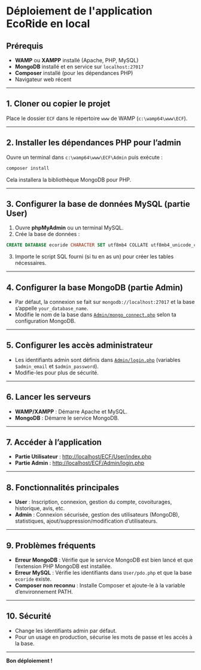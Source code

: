 # Déploiement de l'application EcoRide en local

## Prérequis

- **WAMP** ou **XAMPP** installé (Apache, PHP, MySQL)
- **MongoDB** installé et en service sur `localhost:27017`
- **Composer** installé (pour les dépendances PHP)
- Navigateur web récent

---

## 1. Cloner ou copier le projet

Place le dossier `ECF` dans le répertoire `www` de WAMP (`c:\wamp64\www\ECF`).

---

## 2. Installer les dépendances PHP pour l’admin

Ouvre un terminal dans `c:\wamp64\www\ECF\Admin` puis exécute :

```bash
composer install
```

Cela installera la bibliothèque MongoDB pour PHP.

---

## 3. Configurer la base de données MySQL (partie User)

1. Ouvre **phpMyAdmin** ou un terminal MySQL.
2. Crée la base de données :

```sql
CREATE DATABASE ecoride CHARACTER SET utf8mb4 COLLATE utf8mb4_unicode_ci;
```

3. Importe le script SQL fourni (si tu en as un) pour créer les tables nécessaires.

---

## 4. Configurer la base MongoDB (partie Admin)

- Par défaut, la connexion se fait sur `mongodb://localhost:27017` et la base s’appelle `your_database_name`.
- Modifie le nom de la base dans [`Admin/mongo_connect.php`](Admin/mongo_connect.php) selon ta configuration MongoDB.

---

## 5. Configurer les accès administrateur

- Les identifiants admin sont définis dans [`Admin/login.php`](Admin/login.php) (variables `$admin_email` et `$admin_password`).
- Modifie-les pour plus de sécurité.

---

## 6. Lancer les serveurs

- **WAMP/XAMPP** : Démarre Apache et MySQL.
- **MongoDB** : Démarre le service MongoDB.

---

## 7. Accéder à l’application

- **Partie Utilisateur** : [http://localhost/ECF/User/index.php](http://localhost/ECF/User/index.php)
- **Partie Admin** : [http://localhost/ECF/Admin/login.php](http://localhost/ECF/Admin/login.php)

---

## 8. Fonctionnalités principales

- **User** : Inscription, connexion, gestion du compte, covoiturages, historique, avis, etc.
- **Admin** : Connexion sécurisée, gestion des utilisateurs (MongoDB), statistiques, ajout/suppression/modification d’utilisateurs.

---

## 9. Problèmes fréquents

- **Erreur MongoDB** : Vérifie que le service MongoDB est bien lancé et que l’extension PHP MongoDB est installée.
- **Erreur MySQL** : Vérifie les identifiants dans `User/pdo.php` et que la base `ecoride` existe.
- **Composer non reconnu** : Installe Composer et ajoute-le à la variable d’environnement PATH.

---

## 10. Sécurité

- Change les identifiants admin par défaut.
- Pour un usage en production, sécurise les mots de passe et les accès à la base.

---

**Bon déploiement !**